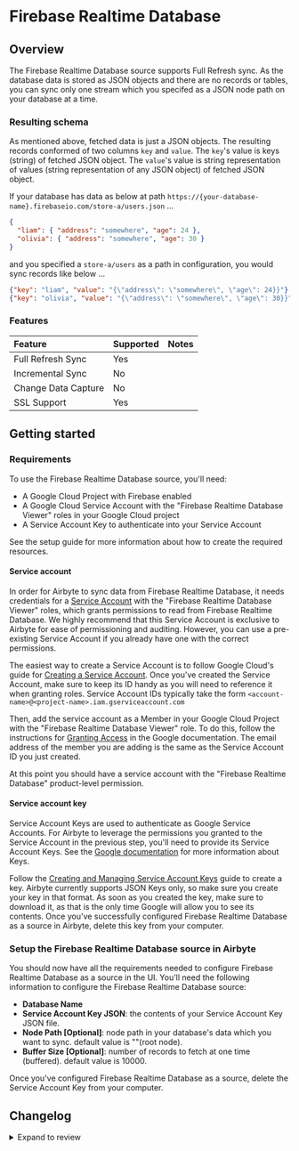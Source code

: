 # Firebase Realtime Database

## Overview

The Firebase Realtime Database source supports Full Refresh sync. As the database data is stored as JSON objects and there are no records or tables, you can sync only one stream which you specifed as a JSON node path on your database at a time.

### Resulting schema

As mentioned above, fetched data is just a JSON objects. The resulting records conformed of two columns `key` and `value`. The `key`'s value is keys (string) of fetched JSON object. The `value`'s value is string representation of values (string representation of any JSON object) of fetched JSON object.

If your database has data as below at path `https://{your-database-name}.firebaseio.com/store-a/users.json` ...

```json
{
  "liam": { "address": "somewhere", "age": 24 },
  "olivia": { "address": "somewhere", "age": 30 }
}
```

and you specified a `store-a/users` as a path in configuration, you would sync records like below ...

```json
{"key": "liam", "value": "{\"address\": \"somewhere\", \"age\": 24}}"}
{"key": "olivia", "value": "{\"address\": \"somewhere\", \"age\": 30}}"}
```

### Features

| Feature             | Supported | Notes |
| :------------------ | :-------- | :---- |
| Full Refresh Sync   | Yes       |       |
| Incremental Sync    | No        |       |
| Change Data Capture | No        |       |
| SSL Support         | Yes       |       |

## Getting started

### Requirements

To use the Firebase Realtime Database source, you'll need:

- A Google Cloud Project with Firebase enabled
- A Google Cloud Service Account with the "Firebase Realtime Database Viewer" roles in your Google Cloud project
- A Service Account Key to authenticate into your Service Account

See the setup guide for more information about how to create the required resources.

#### Service account

In order for Airbyte to sync data from Firebase Realtime Database, it needs credentials for a [Service Account](https://cloud.google.com/iam/docs/service-accounts) with the "Firebase Realtime Database Viewer" roles, which grants permissions to read from Firebase Realtime Database. We highly recommend that this Service Account is exclusive to Airbyte for ease of permissioning and auditing. However, you can use a pre-existing Service Account if you already have one with the correct permissions.

The easiest way to create a Service Account is to follow Google Cloud's guide for [Creating a Service Account](https://cloud.google.com/iam/docs/creating-managing-service-accounts). Once you've created the Service Account, make sure to keep its ID handy as you will need to reference it when granting roles. Service Account IDs typically take the form `<account-name>@<project-name>.iam.gserviceaccount.com`

Then, add the service account as a Member in your Google Cloud Project with the "Firebase Realtime Database Viewer" role. To do this, follow the instructions for [Granting Access](https://cloud.google.com/iam/docs/granting-changing-revoking-access#granting-console) in the Google documentation. The email address of the member you are adding is the same as the Service Account ID you just created.

At this point you should have a service account with the "Firebase Realtime Database" product-level permission.

#### Service account key

Service Account Keys are used to authenticate as Google Service Accounts. For Airbyte to leverage the permissions you granted to the Service Account in the previous step, you'll need to provide its Service Account Keys. See the [Google documentation](https://cloud.google.com/iam/docs/service-accounts#service_account_keys) for more information about Keys.

Follow the [Creating and Managing Service Account Keys](https://cloud.google.com/iam/docs/creating-managing-service-account-keys) guide to create a key. Airbyte currently supports JSON Keys only, so make sure you create your key in that format. As soon as you created the key, make sure to download it, as that is the only time Google will allow you to see its contents. Once you've successfully configured Firebase Realtime Database as a source in Airbyte, delete this key from your computer.

### Setup the Firebase Realtime Database source in Airbyte

You should now have all the requirements needed to configure Firebase Realtime Database as a source in the UI. You'll need the following information to configure the Firebase Realtime Database source:

- **Database Name**
- **Service Account Key JSON**: the contents of your Service Account Key JSON file.
- **Node Path \[Optional\]**: node path in your database's data which you want to sync. default value is ""(root node).
- **Buffer Size \[Optional\]**: number of records to fetch at one time (buffered). default value is 10000.

Once you've configured Firebase Realtime Database as a source, delete the Service Account Key from your computer.

## Changelog

<details>
  <summary>Expand to review</summary>

| Version | Date       | Pull Request                                               | Subject                                    |
| :------ | :--------- | :--------------------------------------------------------- | :----------------------------------------- |
| 0.1.39 | 2025-03-08 | [55297](https://github.com/airbytehq/airbyte/pull/55297) | Update dependencies |
| 0.1.38 | 2025-03-01 | [54911](https://github.com/airbytehq/airbyte/pull/54911) | Update dependencies |
| 0.1.37 | 2025-02-22 | [54371](https://github.com/airbytehq/airbyte/pull/54371) | Update dependencies |
| 0.1.36 | 2025-02-15 | [53755](https://github.com/airbytehq/airbyte/pull/53755) | Update dependencies |
| 0.1.35 | 2025-02-01 | [52844](https://github.com/airbytehq/airbyte/pull/52844) | Update dependencies |
| 0.1.34 | 2025-01-25 | [52328](https://github.com/airbytehq/airbyte/pull/52328) | Update dependencies |
| 0.1.33 | 2025-01-18 | [51639](https://github.com/airbytehq/airbyte/pull/51639) | Update dependencies |
| 0.1.32 | 2025-01-11 | [51105](https://github.com/airbytehq/airbyte/pull/51105) | Update dependencies |
| 0.1.31 | 2025-01-04 | [50924](https://github.com/airbytehq/airbyte/pull/50924) | Update dependencies |
| 0.1.30 | 2024-12-28 | [50561](https://github.com/airbytehq/airbyte/pull/50561) | Update dependencies |
| 0.1.29 | 2024-12-21 | [50006](https://github.com/airbytehq/airbyte/pull/50006) | Update dependencies |
| 0.1.28 | 2024-12-14 | [49186](https://github.com/airbytehq/airbyte/pull/49186) | Update dependencies |
| 0.1.27 | 2024-11-25 | [48653](https://github.com/airbytehq/airbyte/pull/48653) | Starting with this version, the Docker image is now rootless. Please note that this and future versions will not be compatible with Airbyte versions earlier than 0.64 |
| 0.1.26 | 2024-11-04 | [47041](https://github.com/airbytehq/airbyte/pull/47041) | Update dependencies |
| 0.1.25 | 2024-10-12 | [46799](https://github.com/airbytehq/airbyte/pull/46799) | Update dependencies |
| 0.1.24 | 2024-10-05 | [46457](https://github.com/airbytehq/airbyte/pull/46457) | Update dependencies |
| 0.1.23 | 2024-09-28 | [46135](https://github.com/airbytehq/airbyte/pull/46135) | Update dependencies |
| 0.1.22 | 2024-09-21 | [45804](https://github.com/airbytehq/airbyte/pull/45804) | Update dependencies |
| 0.1.21 | 2024-09-14 | [45505](https://github.com/airbytehq/airbyte/pull/45505) | Update dependencies |
| 0.1.20 | 2024-09-07 | [45272](https://github.com/airbytehq/airbyte/pull/45272) | Update dependencies |
| 0.1.19 | 2024-08-31 | [45055](https://github.com/airbytehq/airbyte/pull/45055) | Update dependencies |
| 0.1.18 | 2024-08-24 | [44674](https://github.com/airbytehq/airbyte/pull/44674) | Update dependencies |
| 0.1.17 | 2024-08-17 | [44299](https://github.com/airbytehq/airbyte/pull/44299) | Update dependencies |
| 0.1.16 | 2024-08-12 | [43795](https://github.com/airbytehq/airbyte/pull/43795) | Update dependencies |
| 0.1.15 | 2024-08-10 | [43600](https://github.com/airbytehq/airbyte/pull/43600) | Update dependencies |
| 0.1.14 | 2024-08-03 | [43092](https://github.com/airbytehq/airbyte/pull/43092) | Update dependencies |
| 0.1.13 | 2024-07-27 | [42609](https://github.com/airbytehq/airbyte/pull/42609) | Update dependencies |
| 0.1.12 | 2024-07-20 | [42260](https://github.com/airbytehq/airbyte/pull/42260) | Update dependencies |
| 0.1.11 | 2024-07-13 | [41900](https://github.com/airbytehq/airbyte/pull/41900) | Update dependencies |
| 0.1.10 | 2024-07-10 | [41469](https://github.com/airbytehq/airbyte/pull/41469) | Update dependencies |
| 0.1.9 | 2024-07-06 | [40816](https://github.com/airbytehq/airbyte/pull/40816) | Update dependencies |
| 0.1.8 | 2024-06-29 | [40628](https://github.com/airbytehq/airbyte/pull/40628) | Update dependencies |
| 0.1.7 | 2024-06-26 | [40538](https://github.com/airbytehq/airbyte/pull/40538) | Update dependencies |
| 0.1.6 | 2024-06-25 | [40328](https://github.com/airbytehq/airbyte/pull/40328) | Update dependencies |
| 0.1.5 | 2024-06-22 | [40181](https://github.com/airbytehq/airbyte/pull/40181) | Update dependencies |
| 0.1.4 | 2024-06-06 | [39200](https://github.com/airbytehq/airbyte/pull/39200) | [autopull] Upgrade base image to v1.2.2 |
| 0.1.3 | 2024-06-03 | [38910](https://github.com/airbytehq/airbyte/pull/38910) | Replace AirbyteLogger with logging.Logger |
| 0.1.2 | 2024-06-03 | [38910](https://github.com/airbytehq/airbyte/pull/38910) | Replace AirbyteLogger with logging.Logger |
| 0.1.1 | 2024-05-20 | [38416](https://github.com/airbytehq/airbyte/pull/38416) | [autopull] base image + poetry + up_to_date |
| 0.1.0   | 2022-10-16 | [\#18029](https://github.com/airbytehq/airbyte/pull/18029) | 🎉 New Source: Firebase Realtime Database. |

</details>
